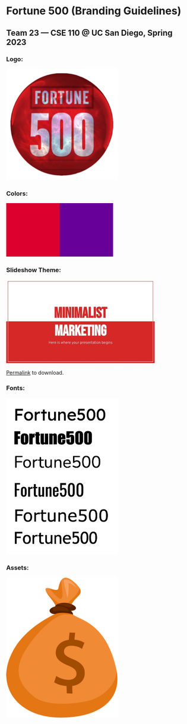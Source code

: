 # Fortune 500 (Branding Guidelines)
## Team 23 — CSE 110 @ UC San Diego, Spring 2023

### **Logo**:
<img src="assets/teamlogo.png" alt="team logo" width="300">


### **Colors**:
<img src="assets/colorguide1.png" alt="red color" width="144"><img src="assets/colorguide2.png" alt="purple color" width="144">


### **Slideshow Theme**:
<img src="assets/slideshowpreview.jpeg" alt="slideshow preview" width="400">

[Permalink](https://slidesgo.com/theme/minimalist-marketing-plan?variant=1165) to download.

### **Fonts**:
<img src="assets/potentialfonts.png" alt="Fortune 500 Fonts" width="300">

### **Assets**:
<img src="assets/moneybag.png" alt="Money Bag" width="300">
